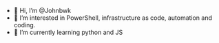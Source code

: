 - 👋 Hi, I’m @Johnbwk
- 👀 I’m interested in PowerShell, infrastructure as code, automation and coding. 
- 🌱 I’m currently learning python and JS

<!---
Johnbwk/Johnbwk is a ✨ special ✨ repository because its `README.md` (this file) appears on your GitHub profile.
You can click the Preview link to take a look at your changes.
--->
